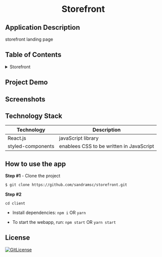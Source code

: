 <!-- PROJECT TITLE -->
  <h1 align="center">Storefront</h1>

## Application Description

storefront landing page

## Table of Contents

<details>
<summary>Storefront</summary>

- [Application Description](#application-description)
- [Table of Contents](#table-of-contents)
- [Screenshots](#screenshots)
- [Technology Stack](#technology-stack)
- [How to use the app](#how-to-use-the-app)
- [License](#license)

</details>

## Project Demo

<!--Explore the [App](..)-->

## Screenshots

## Technology Stack

| Technology | Description |
| ---------- | ----------- |
| React.js | javaScript library|
| styled-components |  enablees CSS to be written in JavaScript|

## How to use the app

**Step #1** - Clone the project

```bash
$ git clone https://github.com/sandramsc/storefront.git
```

**Step #2**

```
cd client
```

- Install dependencies: `npm i` OR `yarn`

- To start the webapp, run: `npm start` OR `yarn start`

## License

[![GitLicense](https://img.shields.io/badge/License-Apache-lime.svg)](https://github.com/sandramsc/storefront/blob/main/LICENSE)
